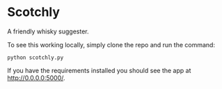 Scotchly
========

A friendly whisky suggester.

To see this working locally, simply clone the repo and run the command:

`python scotchly.py`

If you have the requirements installed you should see the app at http://0.0.0.0:5000/.

